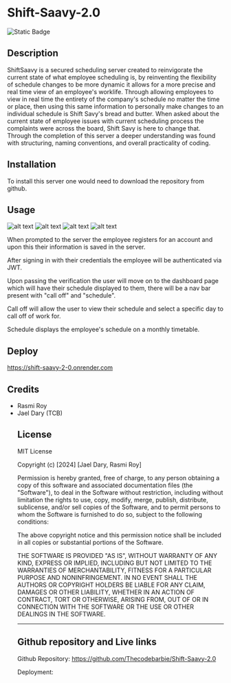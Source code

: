 # Shift-Saavy-2.0

![Static Badge](https://img.shields.io/badge/theCODEbarbie-%23FBF6E9?style=for-the-badge&logo=Spotlight&labelColor=%23F79AD3)

## Description

ShiftSaavy is a secured scheduling server created to reinvigorate the current state of what employee scheduling is, by reinventing the flexibility of schedule changes to be more dynamic it allows for a more precise and real time view of an employee's worklife. Through allowing employees to view in real time the entirety of the company's schedule no matter the time or place, then using this same information to personally make changes to an individual schedule is Shift Savy's bread and butter. When asked about the current state of employee issues with current scheduling process the complaints were across the board, Shift Savy is here to change that. Through the completion of this server a deeper understanding was found with structuring, naming conventions, and overall practicality of coding.

## Installation

To install this server one would need to download the repository from github.
 

## Usage

![alt text](public/images/saavy-home.png)
![alt text](public/images/saavy-login.png)
![alt text](public/images/saavy-signup.png)
![alt text](public/images/saavy-dash.png)


When prompted to the server the employee registers for an account and upon this their information is saved in the server.

After signing in with their credentials the employee will be authenticated via JWT.

Upon passing the verification the user will move on to the dashboard page which will have their schedule displayed to them, there will be a nav bar present with "call off" and "schedule".

Call off will allow the user to view their schedule and select a specific day to call off of work for.


Schedule displays the employee's schedule on a monthly timetable.

## Deploy
https://shift-saavy-2-0.onrender.com

## Credits

<ul>
    <li>Rasmi Roy</li>
    <li>Jael Dary (TCB)</li>


## License

MIT License

Copyright (c) [2024] [Jael Dary, Rasmi Roy]

Permission is hereby granted, free of charge, to any person obtaining a copy
of this software and associated documentation files (the "Software"), to deal
in the Software without restriction, including without limitation the rights
to use, copy, modify, merge, publish, distribute, sublicense, and/or sell
copies of the Software, and to permit persons to whom the Software is
furnished to do so, subject to the following conditions:

The above copyright notice and this permission notice shall be included in all
copies or substantial portions of the Software.

THE SOFTWARE IS PROVIDED "AS IS", WITHOUT WARRANTY OF ANY KIND, EXPRESS OR
IMPLIED, INCLUDING BUT NOT LIMITED TO THE WARRANTIES OF MERCHANTABILITY,
FITNESS FOR A PARTICULAR PURPOSE AND NONINFRINGEMENT. IN NO EVENT SHALL THE
AUTHORS OR COPYRIGHT HOLDERS BE LIABLE FOR ANY CLAIM, DAMAGES OR OTHER
LIABILITY, WHETHER IN AN ACTION OF CONTRACT, TORT OR OTHERWISE, ARISING FROM,
OUT OF OR IN CONNECTION WITH THE SOFTWARE OR THE USE OR OTHER DEALINGS IN THE
SOFTWARE.

---

## Github repository and Live links

Github Repository: https://github.com/Thecodebarbie/Shift-Saavy-2.0

Deployment: 


